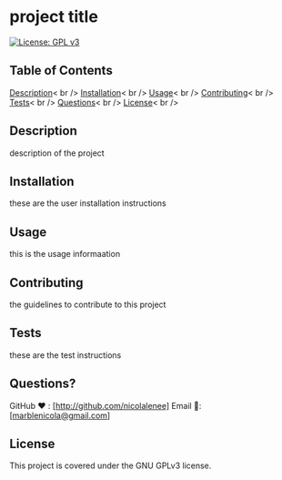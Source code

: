 
  # project title
  [![License: GPL v3](https://img.shields.io/badge/License-GPLv3-blue.svg)](https://www.gnu.org/licenses/gpl-3.0)

  ## Table of Contents
  [Description](#description)< br />
  [Installation](#installation)< br />
  [Usage](#usage)< br />
  [Contributing](#contributing)< br />
  [Tests](#tests)< br />
  [Questions](#questions)< br />
  [License](#license)< br />

  ## Description <a id="description"></a>
  description of the project

  ## Installation <a id="installation"></a>
  these are the user installation instructions

  ## Usage <a ide="usage"></a>
  this is the usage informaation

  ## Contributing <a id="contributing"></a>
  the guidelines to contribute to this project

  ## Tests <a id="tests"></a>
  these are the test instructions


  ## Questions? <a name="questions"></a>
  GitHub ❤️ : [http://github.com/nicolalenee]
  Email 📧: [marblenicola@gmail.com]

  
  ## License <a id="license"></a>
  This project is covered under the GNU GPLv3 license.
    

